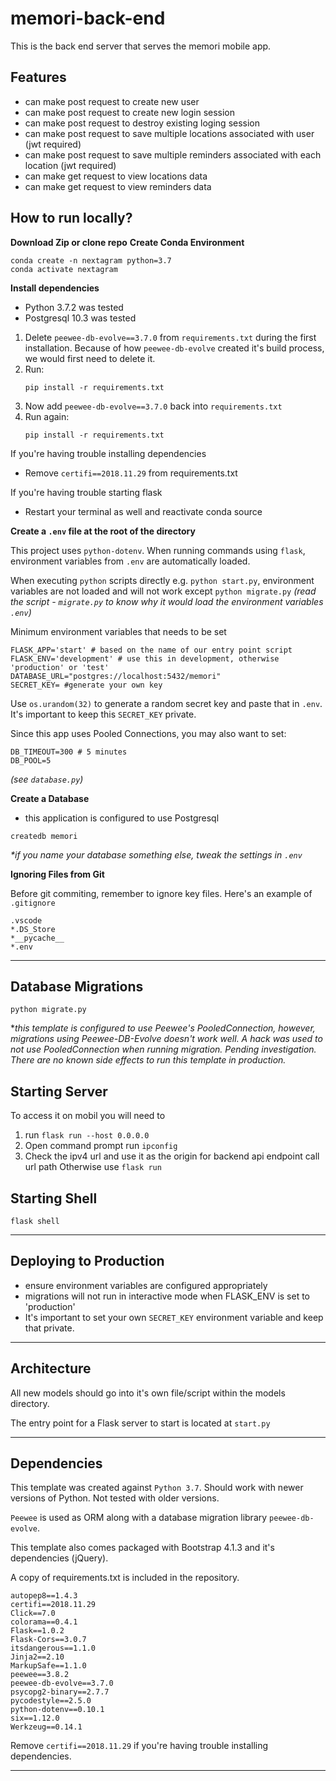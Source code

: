 # memori-back-end
This is the back end server that serves the memori mobile app. 
## Features
- can make post request to create new user
- can make post request to create new login session
- can make post request to destroy existing loging session
- can make post request to save multiple locations associated with user (jwt required)
- can make post request to save multiple reminders associated with each location (jwt required)
- can make get request to view locations data
- can make get request to view reminders data
## How to run locally?
**Download Zip or clone repo**
**Create Conda Environment**
```
conda create -n nextagram python=3.7
conda activate nextagram
```
**Install dependencies**

- Python 3.7.2 was tested
- Postgresql 10.3 was tested

1. Delete `peewee-db-evolve==3.7.0` from `requirements.txt` during the first installation.
   Because of how `peewee-db-evolve` created it's build process, we would first need to delete it.
1. Run:
   ```
   pip install -r requirements.txt
   ```
1. Now add `peewee-db-evolve==3.7.0` back into `requirements.txt`
1. Run again:
   ```
   pip install -r requirements.txt
   ```

If you're having trouble installing dependencies

- Remove `certifi==2018.11.29` from requirements.txt

If you're having trouble starting flask

- Restart your terminal as well and reactivate conda source

**Create a `.env` file at the root of the directory**

This project uses `python-dotenv`. When running commands using `flask`, environment variables from `.env` are automatically loaded.

When executing `python` scripts directly e.g. `python start.py`, environment variables are not loaded and will not work except `python migrate.py` _(read the script - `migrate.py` to know why it would load the environment variables `.env`)_

Minimum environment variables that needs to be set

```
FLASK_APP='start' # based on the name of our entry point script
FLASK_ENV='development' # use this in development, otherwise 'production' or 'test'
DATABASE_URL="postgres://localhost:5432/memori"
SECRET_KEY= #generate your own key
```

Use `os.urandom(32)` to generate a random secret key and paste that in `.env`. It's important to keep this `SECRET_KEY` private.

Since this app uses Pooled Connections, you may also want to set:

```
DB_TIMEOUT=300 # 5 minutes
DB_POOL=5
```

_(see `database.py`)_

**Create a Database**

- this application is configured to use Postgresql

```
createdb memori
```

_\*if you name your database something else, tweak the settings in `.env`_

**Ignoring Files from Git**

Before git commiting, remember to ignore key files. Here's an example of `.gitignore`

```
.vscode
*.DS_Store
*__pycache__
*.env
```

---

## Database Migrations

```
python migrate.py
```

\*_this template is configured to use Peewee's PooledConnection, however, migrations using Peewee-DB-Evolve doesn't work well. A hack was used to not use PooledConnection when running migration. Pending investigation. There are no known side effects to run this template in production._

## Starting Server
To access it on mobil you will need to 
1. run `flask run --host 0.0.0.0`
2. Open command prompt run `ipconfig`
3. Check the ipv4 url and use it as the origin for backend api endpoint call url path
Otherwise use `flask run`

## Starting Shell

```
flask shell
```

---

## Deploying to Production

- ensure environment variables are configured appropriately
- migrations will not run in interactive mode when FLASK_ENV is set to 'production'
- It's important to set your own `SECRET_KEY` environment variable and keep that private.

---

## Architecture

All new models should go into it's own file/script within the models directory.

The entry point for a Flask server to start is located at `start.py`

---

## Dependencies

This template was created against `Python 3.7`. Should work with newer versions of Python. Not tested with older versions.

`Peewee` is used as ORM along with a database migration library `peewee-db-evolve`.

This template also comes packaged with Bootstrap 4.1.3 and it's dependencies (jQuery).

A copy of requirements.txt is included in the repository.

```
autopep8==1.4.3
certifi==2018.11.29
Click==7.0
colorama==0.4.1
Flask==1.0.2
Flask-Cors==3.0.7
itsdangerous==1.1.0
Jinja2==2.10
MarkupSafe==1.1.0
peewee==3.8.2
peewee-db-evolve==3.7.0
psycopg2-binary==2.7.7
pycodestyle==2.5.0
python-dotenv==0.10.1
six==1.12.0
Werkzeug==0.14.1
```

Remove `certifi==2018.11.29` if you're having trouble installing dependencies.

---
